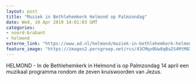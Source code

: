 ```yaml
---
layout: post
title: "Muziek in Bethlehemkerk Helmond op Palmzondag"
date: Wed, 10 Apr 2019 14:01:03 GMT
categories: 
- noord-brabant 
- helmond 
externe_link: "https://www.ad.nl/helmond/muziek-in-bethlehemkerk-helmond-op-palmzondag~a3f7c92f/"
feature_image: "https://images2.persgroep.net/rcs/43CMqx0Uw8qBa2S4MtM8XqX09UQ/diocontent/145242032/_fitwidth/400/?appId=21791a8992982cd8da851550a453bd7f&quality=0.7"
---
```


HELMOND - In de Bethlehemkerk in Helmond is op Palmzondag 14 april een muzikaal programma rondom de zeven kruiswoorden van Jezus.
